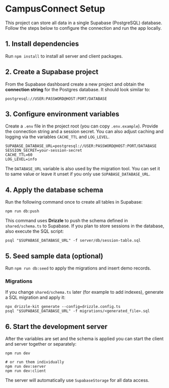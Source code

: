 # CampusConnect Setup

This project can store all data in a single Supabase (PostgreSQL) database.
Follow the steps below to configure the connection and run the app locally.

## 1. Install dependencies

Run `npm install` to install all server and client packages.

## 2. Create a Supabase project

From the Supabase dashboard create a new project and obtain the **connection string**
for the Postgres database. It should look similar to:

```
postgresql://USER:PASSWORD@HOST:PORT/DATABASE
```

## 3. Configure environment variables

Create a `.env` file in the project root (you can copy `.env.example`).
Provide the connection string and a session secret. You can also adjust caching and logging via the variables `CACHE_TTL` and `LOG_LEVEL`.

```
SUPABASE_DATABASE_URL=postgresql://USER:PASSWORD@HOST:PORT/DATABASE
SESSION_SECRET=your-session-secret
CACHE_TTL=60
LOG_LEVEL=info
```

The `DATABASE_URL` variable is also used by the migration tool. You can set it to
same value or leave it unset if you only use `SUPABASE_DATABASE_URL`.

## 4. Apply the database schema

Run the following command once to create all tables in Supabase:

```
npm run db:push
```

This command uses **Drizzle** to push the schema defined in `shared/schema.ts` to
Supabase. If you plan to store sessions in the database, also execute the SQL
script:

```
psql "$SUPABASE_DATABASE_URL" -f server/db/session-table.sql
```

## 5. Seed sample data (optional)

Run `npm run db:seed` to apply the migrations and insert demo records.

### Migrations

If you change `shared/schema.ts` later (for example to add indexes), generate a
SQL migration and apply it:

```
npx drizzle-kit generate --config=drizzle.config.ts
psql "$SUPABASE_DATABASE_URL" -f migrations/<generated_file>.sql
```

## 6. Start the development server

After the variables are set and the schema is applied you can start the client and server together or separately:

```
npm run dev

# or run them individually
npm run dev:server
npm run dev:client
```

The server will automatically use `SupabaseStorage` for all data access.
